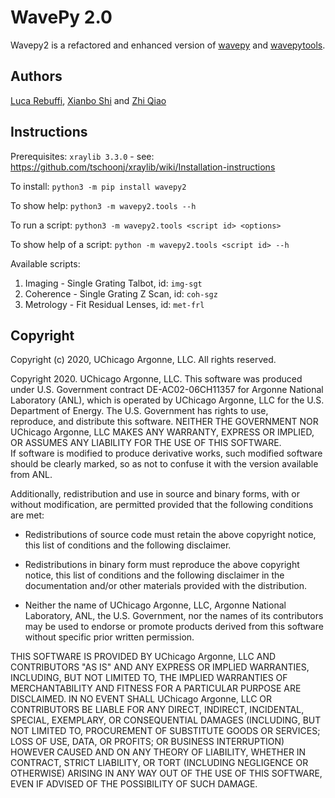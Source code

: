 # WavePy 2.0

Wavepy2 is a refactored and enhanced version of [wavepy](https://github.com/APS-XSD-OPT-Group/wavepy) and [wavepytools](https://github.com/APS-XSD-OPT-Group/wavepytools).

Authors
-------------
[Luca Rebuffi](mailto:lrebuffi@anl.gov), [Xianbo Shi](mailto:xshi@anl.gov) and [Zhi Qiao](mailto:zqiao@anl.gov)

Instructions
-------------

Prerequisites: `xraylib 3.3.0` - see: https://github.com/tschoonj/xraylib/wiki/Installation-instructions

To install:               `python3 -m pip install wavepy2`
  
To show help:             `python3 -m wavepy2.tools --h`

To run a script:          `python3 -m wavepy2.tools <script id> <options>`
  
To show help of a script: `python -m wavepy2.tools <script id> --h`
  

Available scripts:
1) Imaging   - Single Grating Talbot, id: `img-sgt`
2) Coherence - Single Grating Z Scan, id: `coh-sgz`
3) Metrology - Fit Residual Lenses,   id: `met-frl`

Copyright
----------
Copyright (c) 2020, UChicago Argonne, LLC. All rights reserved.         
                                                                         
 Copyright 2020. UChicago Argonne, LLC. This software was produced under U.S. Government contract DE-AC02-06CH11357 for Argonne National Laboratory (ANL), which is operated by UChicago Argonne, LLC for the U.S. Department of Energy. The U.S. Government has rights to use,       
 reproduce, and distribute this software. NEITHER THE GOVERNMENT NOR UChicago Argonne, LLC MAKES ANY WARRANTY, EXPRESS OR IMPLIED, OR ASSUMES ANY LIABILITY FOR THE USE OF THIS SOFTWARE.  
 If software is modified to produce derivative works, such modified software should be clearly marked, so as not to confuse it with the version available from ANL.                                                               
                                                                         
 Additionally, redistribution and use in source and binary forms, with or without modification, are permitted provided that the following conditions are met:                                                     
                                                                         
 * Redistributions of source code must retain the above copyright notice, this list of conditions and the following disclaimer.     
                                                                         
 * Redistributions in binary form must reproduce the above copyright notice, this list of conditions and the following disclaimer in the documentation and/or other materials provided with the distribution.                                                     
                                                                         
 * Neither the name of UChicago Argonne, LLC, Argonne National Laboratory, ANL, the U.S. Government, nor the names of its contributors may be used to endorse or promote products derived from this software without specific prior written permission.     
                                                                         
 THIS SOFTWARE IS PROVIDED BY UChicago Argonne, LLC AND CONTRIBUTORS "AS IS" AND ANY EXPRESS OR IMPLIED WARRANTIES, INCLUDING, BUT NOT LIMITED TO, THE IMPLIED WARRANTIES OF MERCHANTABILITY AND FITNESS FOR A PARTICULAR PURPOSE ARE DISCLAIMED. IN NO EVENT SHALL UChicago Argonne, LLC OR CONTRIBUTORS BE LIABLE FOR ANY DIRECT, INDIRECT, INCIDENTAL, SPECIAL, EXEMPLARY, OR CONSEQUENTIAL DAMAGES (INCLUDING, BUT NOT LIMITED TO, PROCUREMENT OF SUBSTITUTE GOODS OR SERVICES; LOSS OF USE, DATA, OR PROFITS; OR BUSINESS INTERRUPTION) HOWEVER CAUSED AND ON ANY THEORY OF LIABILITY, WHETHER IN CONTRACT, STRICT LIABILITY, OR TORT (INCLUDING NEGLIGENCE OR OTHERWISE) ARISING IN ANY WAY OUT OF THE USE OF THIS SOFTWARE, EVEN IF ADVISED OF THE POSSIBILITY OF SUCH DAMAGE.                                             
